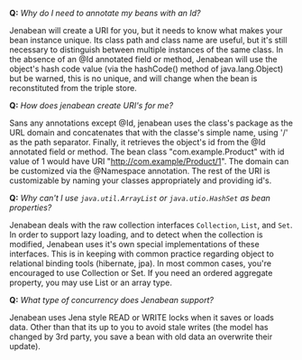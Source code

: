 **Q:** _Why do I need to annotate my beans with an Id?_

Jenabean will create a URI for you, but it needs to know what makes your bean instance unique.  Its class path and class name are useful, but it's still necessary to distinguish between multiple instances of the same class.  In the absence of an @Id annotated field or method, Jenabean will use the object's hash code value (via the hashCode() method of java.lang.Object) but be warned, this is no unique, and will change when the bean is reconstituted from the triple store.

**Q:** _How does jenabean create URI's for me?_

Sans any annotations except @Id, jenabean uses the class's package as the URL domain and concatenates that with the classe's simple name, using '/' as the path separator.  Finally, it retrieves the object's id from the @Id annotated field or method.  The bean class "com.example.Product" with id value of 1 would have URI "http://com.example/Product/1".  The domain can be customized via the @Namespace annotation.  The rest of the URI is customizable by naming your classes appropriately and providing id's.

**Q:** _Why can't I use `java.util.ArrayList` or `java.utio.HashSet` as bean properties?_

Jenabean deals with the raw collection interfaces `Collection`, `List`, and `Set`.  In order to support lazy loading, and to detect when the collection is modified, Jenabean uses it's own special implementations of these interfaces.  This is in keeping with common practice regarding object to relational binding tools (hibernate, jpa).  In most common cases, you're encouraged to use Collection or Set.  If you need an ordered aggregate property, you may use List or an array type.

**Q:** _What type of concurrency does Jenabean support?_

Jenabean uses Jena style READ or WRITE locks when it saves or loads data.  Other than that its up to you to avoid stale writes (the model has changed by 3rd party, you save a bean with old data an overwrite their update).